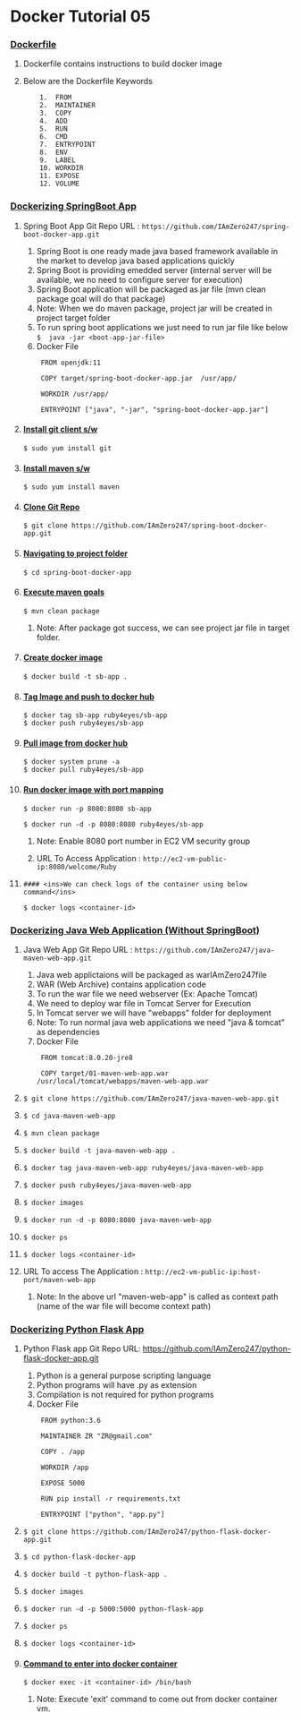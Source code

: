 # Docker Tutorial 05   





### <ins>Dockerfile</ins>
1.  Dockerfile contains instructions to build docker image

2. Below are the Dockerfile Keywords

    ```
		1.  FROM
		2.  MAINTAINER
		3.  COPY
		4.  ADD
		5.  RUN
		6.  CMD
		7.  ENTRYPOINT
		8.  ENV
		9.  LABEL
		10. WORKDIR
		11. EXPOSE
		12. VOLUME
    ```	

###  <ins>Dockerizing SpringBoot App</ins>

1. Spring Boot App Git Repo URL : `https://github.com/IAmZero247/spring-boot-docker-app.git`

    1. Spring Boot is one ready made java based framework available in the market to develop java based applications quickly
	2. Spring Boot is providing emedded server (internal server will be available, we no need to configure server for execution)
	3. Spring Boot application will be packaged as jar file  (mvn clean package goal will do that package)
	4. Note:  When we do maven package, project jar will be created in project target folder
	5. To run spring boot applications we just need to run  jar file like below
       `$  java -jar <boot-app-jar-file>`
	6. Docker File   
	   ```
	    FROM openjdk:11

		COPY target/spring-boot-docker-app.jar  /usr/app/

		WORKDIR /usr/app/

		ENTRYPOINT ["java", "-jar", "spring-boot-docker-app.jar"]
	   ```


2. #### <ins>Install git client s/w</ins>
	`$ sudo yum install git`

3. #### <ins>Install maven s/w</ins>
	`$ sudo yum install maven`

4. #### <ins>Clone Git Repo</ins>
	`$ git clone https://github.com/IAmZero247/spring-boot-docker-app.git`

5. #### <ins>Navigating to project folder</ins>
	`$ cd spring-boot-docker-app`

6. #### <ins>Execute maven goals</ins>
	`$ mvn clean package`

    1. Note: After package got success, we can see project jar file in target folder.

7. #### <ins>Create docker image</ins>
	`$ docker build -t sb-app .`

8. #### <ins>Tag Image and push to docker hub</ins>
	```
	$ docker tag sb-app ruby4eyes/sb-app
	$ docker push ruby4eyes/sb-app
	```

9. #### <ins>Pull image from docker hub</ins>
	```
	$ docker system prune -a	
    $ docker pull ruby4eyes/sb-app
	```

10. #### <ins>Run docker image with port mapping</ins>
	`$ docker run -p 8080:8080 sb-app`
	
	`$ docker run -d -p 8080:8080 ruby4eyes/sb-app `

	1.	Note: Enable 8080 port number in EC2 VM security group

	2.	URL To Access Application :   `http://ec2-vm-public-ip:8080/welcome/Ruby`

11. 	#### <ins>We can check logs of the container using below command</ins>
     `$ docker logs <container-id>`
	 	 
###  <ins>Dockerizing Java Web Application (Without SpringBoot)</ins>

1. Java Web App Git Repo URL : `https://github.com/IAmZero247/java-maven-web-app.git`
   1. Java web applictaions will be packaged as warIAmZero247file
   2. WAR (Web Archive) contains application code
   3. To run the war file we need webserver (Ex: Apache Tomcat)
   4. We need to deploy war file in Tomcat Server for Execution
   5. In Tomcat server we will have "webapps" folder for deployment
   6. Note: To run normal java web applications we need  "java & tomcat" as dependencies
   7. Docker File   
	   ```
	    FROM tomcat:8.0.20-jre8

		COPY target/01-maven-web-app.war   /usr/local/tomcat/webapps/maven-web-app.war
	   ```
	   
2. `$ git clone https://github.com/IAmZero247/java-maven-web-app.git`

3. `$ cd java-maven-web-app`

4. `$ mvn clean package`

5. `$ docker build -t java-maven-web-app .`

6. `$ docker tag java-maven-web-app ruby4eyes/java-maven-web-app`

7. `$ docker push ruby4eyes/java-maven-web-app`

8. `$ docker images`

9. `$ docker run -d -p 8080:8080 java-maven-web-app`

10. `$ docker ps`

11. `$ docker logs <container-id>`


12. URL To access The Application :  `http://ec2-vm-public-ip:host-port/maven-web-app`
    1. Note: In the above url "maven-web-app" is called as context path (name of the war file will become context path)
	

###  <ins>Dockerizing Python Flask App</ins>	

1. Python Flask app Git Repo URL: https://github.com/IAmZero247/python-flask-docker-app.git
    1. Python is a general purpose scripting language
	2. Python programs will have .py as extension
    3. Compilation is not required for python programs
	4. Docker File   
	   ```
		FROM python:3.6

		MAINTAINER ZR "ZR@gmail.com"

		COPY . /app

		WORKDIR /app

		EXPOSE 5000

		RUN pip install -r requirements.txt

		ENTRYPOINT ["python", "app.py"]
	   ```
2. `$ git clone https://github.com/IAmZero247/python-flask-docker-app.git`

3. `$ cd python-flask-docker-app`

4. `$ docker build -t python-flask-app .`

5. `$ docker images`

6. `$ docker run -d -p 5000:5000 python-flask-app`

7. `$ docker ps`

8. `$ docker logs <container-id>` 


9. #### <ins>Command to enter into docker container</ins>
   `$ docker exec -it <container-id> /bin/bash`

   1. Note: Execute 'exit' command to come out from docker container vm.
	   
	   
